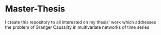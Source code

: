 # Master-Thesis
I create this repository to all interested on my thesis' work which addresses the problem of Granger Causality in multivariate networks of time series
